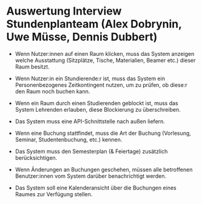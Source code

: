 # Auswertung Interview Stundenplanteam (Alex Dobrynin, Uwe Müsse, Dennis Dubbert)

- Wenn Nutzer:innen auf einen Raum klicken, muss das System anzeigen welche Ausstattung (Sitzplätze, Tische, Materialien, Beamer etc.) dieser Raum besitzt.

- Wenn Nutzer:in ein Stundierende:r ist, muss das System ein Personenbezogenes Zeitkontingent nutzen, um zu prüfen, ob diese:r den Raum noch buchen kann.

- Wenn ein Raum durch einen Studierenden geblockt ist, muss das System Lehrenden erlauben, diese Blockierung zu überschreiben.

- Das System muss eine API-Schnittstelle nach außen liefern.

- Wenn eine Buchung stattfindet, muss die Art der Buchung (Vorlesung, Seminar, Studentenbuchung, etc.) kennen.

- Das System muss den Semesterplan (& Feiertage) zusätzlich berücksichtigen.

- Wenn Änderungen an Buchungen geschehen, müssen alle betroffenen Benutzer:innen vom System darüber benachrichtigt werden.

- Das System soll eine Kalenderansicht über die Buchungen eines Raumes zur Verfügung stellen.
